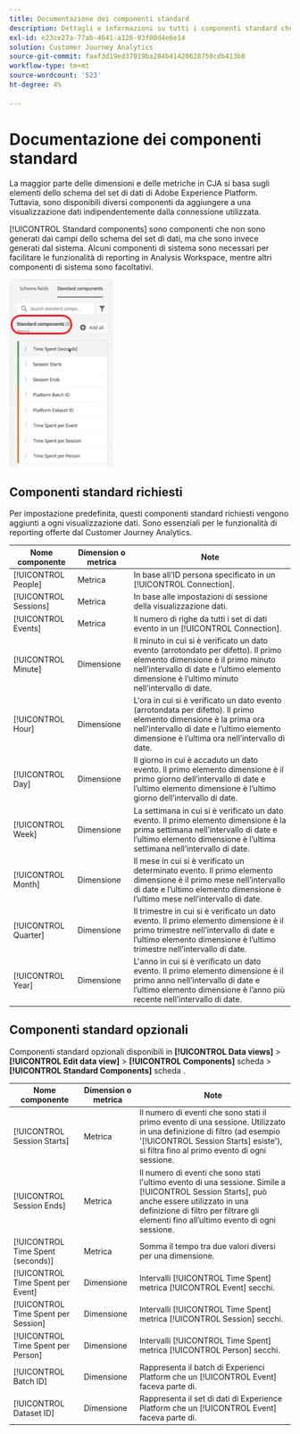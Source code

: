 ```yaml
---
title: Documentazione dei componenti standard
description: Dettagli e informazioni su tutti i componenti standard che è possibile aggiungere a qualsiasi visualizzazione dati.
exl-id: e23ce27a-77ab-4641-a126-93f00d4e6e14
solution: Customer Journey Analytics
source-git-commit: faaf3d19ed37019ba284b41420628750cdb413b8
workflow-type: tm+mt
source-wordcount: '523'
ht-degree: 4%

---
```


# Documentazione dei componenti standard

La maggior parte delle dimensioni e delle metriche in CJA si basa sugli elementi dello schema del set di dati di Adobe Experience Platform. Tuttavia, sono disponibili diversi componenti da aggiungere a una visualizzazione dati indipendentemente dalla connessione utilizzata.

[!UICONTROL Standard components] sono componenti che non sono generati dai campi dello schema del set di dati, ma che sono invece generati dal sistema. Alcuni componenti di sistema sono necessari per facilitare le funzionalità di reporting in Analysis Workspace, mentre altri componenti di sistema sono facoltativi.

![Componenti standard](assets/standard-components.png)

## Componenti standard richiesti

Per impostazione predefinita, questi componenti standard richiesti vengono aggiunti a ogni visualizzazione dati. Sono essenziali per le funzionalità di reporting offerte dal Customer Journey Analytics.

| Nome componente | Dimension o metrica | Note |
| --- | --- | --- |
| [!UICONTROL People] | Metrica | In base all’ID persona specificato in un [!UICONTROL Connection]. |
| [!UICONTROL Sessions] | Metrica | In base alle impostazioni di sessione della visualizzazione dati. |
| [!UICONTROL Events] | Metrica | Il numero di righe da tutti i set di dati evento in un [!UICONTROL Connection]. |
| [!UICONTROL Minute] | Dimensione | Il minuto in cui si è verificato un dato evento (arrotondato per difetto). Il primo elemento dimensione è il primo minuto nell’intervallo di date e l’ultimo elemento dimensione è l’ultimo minuto nell’intervallo di date. |
| [!UICONTROL Hour] | Dimensione | L&#39;ora in cui si è verificato un dato evento (arrotondata per difetto). Il primo elemento dimensione è la prima ora nell’intervallo di date e l’ultimo elemento dimensione è l’ultima ora nell’intervallo di date. |
| [!UICONTROL Day] | Dimensione | Il giorno in cui è accaduto un dato evento. Il primo elemento dimensione è il primo giorno dell’intervallo di date e l’ultimo elemento dimensione è l’ultimo giorno dell’intervallo di date. |
| [!UICONTROL Week] | Dimensione | La settimana in cui si è verificato un dato evento. Il primo elemento dimensione è la prima settimana nell’intervallo di date e l’ultimo elemento dimensione è l’ultima settimana nell’intervallo di date. |
| [!UICONTROL Month] | Dimensione | Il mese in cui si è verificato un determinato evento. Il primo elemento dimensione è il primo mese nell’intervallo di date e l’ultimo elemento dimensione è l’ultimo mese nell’intervallo di date. |
| [!UICONTROL Quarter] | Dimensione | Il trimestre in cui si è verificato un dato evento. Il primo elemento dimensione è il primo trimestre nell’intervallo di date e l’ultimo elemento dimensione è l’ultimo trimestre nell’intervallo di date. |
| [!UICONTROL Year] | Dimensione | L&#39;anno in cui si è verificato un dato evento. Il primo elemento dimensione è il primo anno nell’intervallo di date e l’ultimo elemento dimensione è l’anno più recente nell’intervallo di date. |

## Componenti standard opzionali

Componenti standard opzionali disponibili in **[!UICONTROL Data views]** > **[!UICONTROL Edit data view]** > **[!UICONTROL Components]** scheda > **[!UICONTROL Standard Components]** scheda .

| Nome componente | Dimension o metrica | Note |
| --- | --- | --- |
| [!UICONTROL Session Starts] | Metrica | Il numero di eventi che sono stati il primo evento di una sessione. Utilizzato in una definizione di filtro (ad esempio &#39;[!UICONTROL Session Starts] esiste&#39;), si filtra fino al primo evento di ogni sessione. |
| [!UICONTROL Session Ends] | Metrica | Il numero di eventi che sono stati l&#39;ultimo evento di una sessione. Simile a [!UICONTROL Session Starts], può anche essere utilizzato in una definizione di filtro per filtrare gli elementi fino all’ultimo evento di ogni sessione. |
| [!UICONTROL Time Spent (seconds)] | Metrica | Somma il tempo tra due valori diversi per una dimensione. |
| [!UICONTROL Time Spent per Event] | Dimensione | Intervalli [!UICONTROL Time Spent] metrica [!UICONTROL Event] secchi. |
| [!UICONTROL Time Spent per Session] | Dimensione | Intervalli [!UICONTROL Time Spent] metrica [!UICONTROL Session] secchi. |
| [!UICONTROL Time Spent per Person] | Dimensione | Intervalli [!UICONTROL Time Spent] metrica [!UICONTROL Person] secchi. |
| [!UICONTROL Batch ID] | Dimensione | Rappresenta il batch di Experienci Platform che un [!UICONTROL Event] faceva parte di. |
| [!UICONTROL Dataset ID] | Dimensione | Rappresenta il set di dati di Experience Platform che un [!UICONTROL Event] faceva parte di. |
